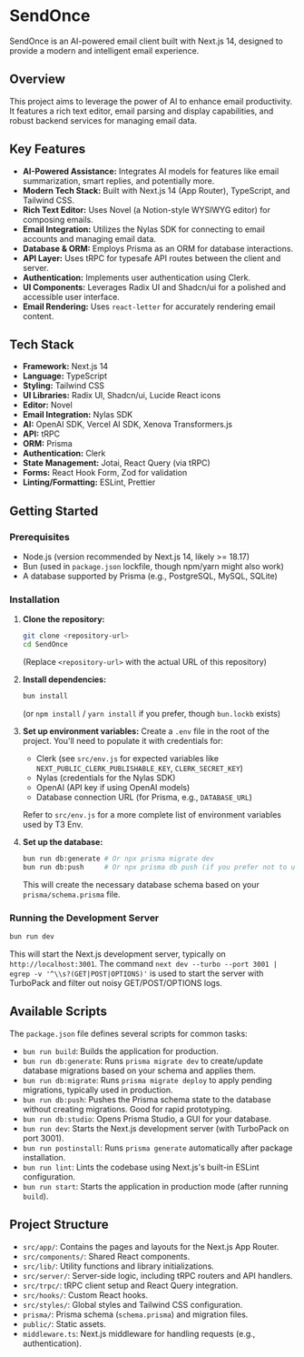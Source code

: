 # SendOnce

SendOnce is an AI-powered email client built with Next.js 14, designed to provide a modern and intelligent email experience.

## Overview

This project aims to leverage the power of AI to enhance email productivity. It features a rich text editor, email parsing and display capabilities, and robust backend services for managing email data.

## Key Features

- **AI-Powered Assistance:** Integrates AI models for features like email summarization, smart replies, and potentially more.
- **Modern Tech Stack:** Built with Next.js 14 (App Router), TypeScript, and Tailwind CSS.
- **Rich Text Editor:** Uses Novel (a Notion-style WYSIWYG editor) for composing emails.
- **Email Integration:** Utilizes the Nylas SDK for connecting to email accounts and managing email data.
- **Database & ORM:** Employs Prisma as an ORM for database interactions.
- **API Layer:** Uses tRPC for typesafe API routes between the client and server.
- **Authentication:** Implements user authentication using Clerk.
- **UI Components:** Leverages Radix UI and Shadcn/ui for a polished and accessible user interface.
- **Email Rendering:** Uses `react-letter` for accurately rendering email content.

## Tech Stack

- **Framework:** Next.js 14
- **Language:** TypeScript
- **Styling:** Tailwind CSS
- **UI Libraries:** Radix UI, Shadcn/ui, Lucide React icons
- **Editor:** Novel
- **Email Integration:** Nylas SDK
- **AI:** OpenAI SDK, Vercel AI SDK, Xenova Transformers.js
- **API:** tRPC
- **ORM:** Prisma
- **Authentication:** Clerk
- **State Management:** Jotai, React Query (via tRPC)
- **Forms:** React Hook Form, Zod for validation
- **Linting/Formatting:** ESLint, Prettier

## Getting Started

### Prerequisites

- Node.js (version recommended by Next.js 14, likely >= 18.17)
- Bun (used in `package.json` lockfile, though npm/yarn might also work)
- A database supported by Prisma (e.g., PostgreSQL, MySQL, SQLite)

### Installation

1.  **Clone the repository:**
    ```bash
    git clone <repository-url>
    cd SendOnce 
    ```
    (Replace `<repository-url>` with the actual URL of this repository)

2.  **Install dependencies:**
    ```bash
    bun install 
    ```
    (or `npm install` / `yarn install` if you prefer, though `bun.lockb` exists)

3.  **Set up environment variables:**
    Create a `.env` file in the root of the project. You'll need to populate it with credentials for:
    *   Clerk (see `src/env.js` for expected variables like `NEXT_PUBLIC_CLERK_PUBLISHABLE_KEY`, `CLERK_SECRET_KEY`)
    *   Nylas (credentials for the Nylas SDK)
    *   OpenAI (API key if using OpenAI models)
    *   Database connection URL (for Prisma, e.g., `DATABASE_URL`)

    Refer to `src/env.js` for a more complete list of environment variables used by T3 Env.

4.  **Set up the database:**
    ```bash
    bun run db:generate # Or npx prisma migrate dev
    bun run db:push     # Or npx prisma db push (if you prefer not to use migrations initially)
    ```
    This will create the necessary database schema based on your `prisma/schema.prisma` file.

### Running the Development Server

```bash
bun run dev
```
This will start the Next.js development server, typically on `http://localhost:3001`.
The command `next dev --turbo --port 3001 | egrep -v '^\\s?(GET|POST|OPTIONS)'` is used to start the server with TurboPack and filter out noisy GET/POST/OPTIONS logs.

## Available Scripts

The `package.json` file defines several scripts for common tasks:

-   `bun run build`: Builds the application for production.
-   `bun run db:generate`: Runs `prisma migrate dev` to create/update database migrations based on your schema and applies them.
-   `bun run db:migrate`: Runs `prisma migrate deploy` to apply pending migrations, typically used in production.
-   `bun run db:push`: Pushes the Prisma schema state to the database without creating migrations. Good for rapid prototyping.
-   `bun run db:studio`: Opens Prisma Studio, a GUI for your database.
-   `bun run dev`: Starts the Next.js development server (with TurboPack on port 3001).
-   `bun run postinstall`: Runs `prisma generate` automatically after package installation.
-   `bun run lint`: Lints the codebase using Next.js's built-in ESLint configuration.
-   `bun run start`: Starts the application in production mode (after running `build`).

## Project Structure

-   `src/app/`: Contains the pages and layouts for the Next.js App Router.
-   `src/components/`: Shared React components.
-   `src/lib/`: Utility functions and library initializations.
-   `src/server/`: Server-side logic, including tRPC routers and API handlers.
-   `src/trpc/`: tRPC client setup and React Query integration.
-   `src/hooks/`: Custom React hooks.
-   `src/styles/`: Global styles and Tailwind CSS configuration.
-   `prisma/`: Prisma schema (`schema.prisma`) and migration files.
-   `public/`: Static assets.
-   `middleware.ts`: Next.js middleware for handling requests (e.g., authentication).
